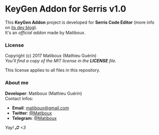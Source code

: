 # KeyGen Addon for Serris v1.0

This **KeyGen Addon** project is developed for **Serris Code Editor** (more info on [its dev blog](https://yoshilegris.wordpress.com/)).  
It's an *official addon* made by Matiboux.

### License

Copyright (c) 2017 Matiboux (Mathieu Guérin)  
*You'll find a copy of the MIT license in the **LICENSE** file.*

This license applies to all files in this repository.

### About me

**Developer**: Matiboux (Mathieu Guérin)  
Contact Infos:
 - **Email**: [matiboux@gmail.com](mailto:matiboux@gmail.com)
 - **Twitter**: [@Matiboux](http://twitter.com/Matiboux)
 - **Telegram**: [@Matiboux](https://t.me/Matiboux)

*Yay! ♫ <3*